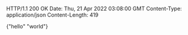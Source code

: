 HTTP/1.1 200 OK
Date: Thu, 21 Apr 2022 03:08:00 GMT
Content-Type: application/json
Content-Length: 419

{\"hello\" \"world\"} 


